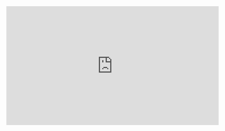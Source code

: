 
<iframe width="560" height="315" src="https://www.youtube.com/embed/GtP1EaPzRrM" frameborder="0" allow="accelerometer; autoplay; encrypted-media; gyroscope; picture-in-picture" allowfullscreen></iframe>
